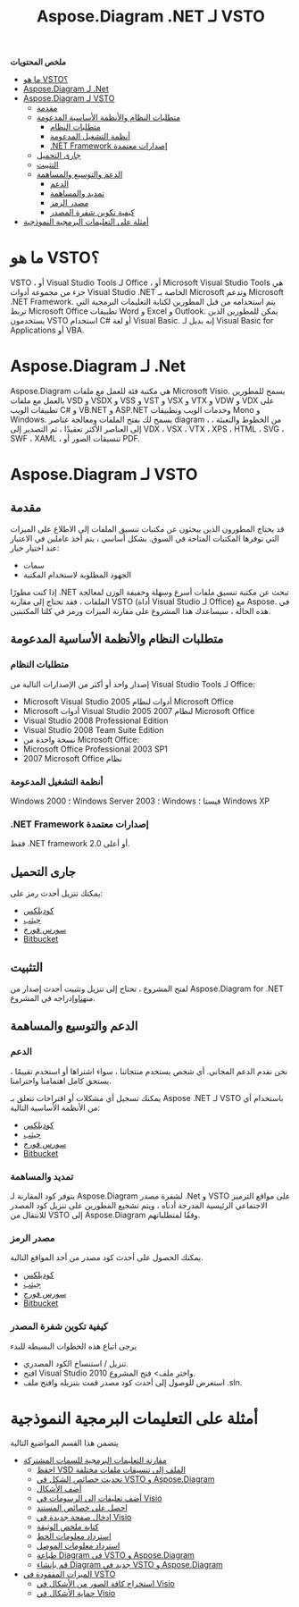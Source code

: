﻿---
title: Aspose.Diagram .NET لـ VSTO
type: docs
weight: 10
url: /ar/net/aspose-diagram-net-for-vsto/
---
**ملخص المحتويات**

- [ما هو VSTO؟](#Aspose.Diagram.NETforVSTO-WhatisVSTO?)
- [Aspose.Diagram لـ .Net](#Aspose.Diagram.NETforVSTO-Aspose.Diagramfor.Net)
- [Aspose.Diagram لـ VSTO](#Aspose.Diagram.NETforVSTO-Aspose.DiagramforVSTO) 
  - [مقدمة](#Aspose.Diagram.NETforVSTO-Introduction)
  - [متطلبات النظام والأنظمة الأساسية المدعومة](#Aspose.Diagram.NETforVSTO-SystemRequirementsandSupportedPlatforms) 
    - [متطلبات النظام](#Aspose.Diagram.NETforVSTO-SystemRequirements)
    - [أنظمة التشغيل المدعومة](#Aspose.Diagram.NETforVSTO-SupportedOperatingSystems)
    - [.NET Framework إصدارات معتمدة](#Aspose.Diagram.NETforVSTO-.NETFrameworkversionssupported)
  - [جارى التحميل](#Aspose.Diagram.NETforVSTO-Downloading)
  - [التثبيت](#Aspose.Diagram.NETforVSTO-Installing)
  - [الدعم والتوسيع والمساهمة](#Aspose.Diagram.NETforVSTO-Support,ExtendandContribute) 
    - [الدعم](#Aspose.Diagram.NETforVSTO-Support)
    - [تمديد والمساهمة](#Aspose.Diagram.NETforVSTO-ExtendandContribute)
    - [مصدر الرمز](#Aspose.Diagram.NETforVSTO-SourceCode)
    - [كيفية تكوين شفرة المصدر](#Aspose.Diagram.NETforVSTO-Howtoconfigurethesourcecode)
- [أمثلة على التعليمات البرمجية النموذجية](#Aspose.Diagram.NETforVSTO-SampleCodeExamples)
# **ما هو VSTO؟**
VSTO ، أو Visual Studio Tools لـ Office ، أو Microsoft Visual Studio Tools هي جزء من مجموعة أدوات Visual Studio .NET الخاصة بـ Microsoft وتدعم Microsoft .NET Framework. يتم استخدامه من قبل المطورين لكتابة التعليمات البرمجية التي تربط Microsoft Office تطبيقات Word و Excel و Outlook. يمكن للمطورين الذين يستخدمون VSTO استخدام C# أو لغة Visual Basic. إنه بديل لـ Visual Basic for Applications أو VBA.
# **Aspose.Diagram لـ .Net**
Aspose.Diagram هي مكتبة فئة للعمل مع ملفات Microsoft Visio. يسمح للمطورين بالعمل مع ملفات VSD و VSDX و VSS و VST و VSX و VTX و VDW و VDX على تطبيقات الويب C# و VB.NET و ASP.NET وخدمات الويب وتطبيقات Mono و Windows. يسمح لك بفتح الملفات ومعالجة عناصر diagram ، من الخطوط والتعبئة ، إلى العناصر الأكثر تعقيدًا ، ثم التصدير إلى VDX ، VSX ، VTX ، XPS ، HTML ، SVG ، SWF ، XAML ، تنسيقات الصور أو PDF.
# **Aspose.Diagram لـ VSTO**
## **مقدمة**
قد يحتاج المطورون الذين يبحثون عن مكتبات تنسيق الملفات إلى الاطلاع على الميزات التي توفرها المكتبات المتاحة في السوق. بشكل أساسي ، يتم أخذ عاملين في الاعتبار عند اختيار خيار:

- سمات
- الجهود المطلوبة لاستخدام المكتبة

إذا كنت مطورًا .NET تبحث عن مكتبة تنسيق ملفات أسرع وسهلة وخفيفة الوزن لمعالجة الملفات ، فقد تحتاج إلى مقارنة VSTO (أداة Visual Studio لـ Office) مع Aspose. في هذه الحالة ، سيساعدك هذا المشروع على مقارنة الميزات ورمز في كلتا المكتبتين.
## **متطلبات النظام والأنظمة الأساسية المدعومة**
### **متطلبات النظام**
إصدار واحد أو أكثر من الإصدارات التالية من Visual Studio Tools لـ Office:

- Microsoft Visual Studio 2005 أدوات لنظام Microsoft Office
- Microsoft أدوات Visual Studio 2005 لنظام 2007 Microsoft Office
- Visual Studio 2008 Professional Edition
- Visual Studio 2008 Team Suite Edition
- نسخة واحدة من Microsoft Office:
- Microsoft Office Professional 2003 SP1
- 2007 Microsoft Office نظام
### **أنظمة التشغيل المدعومة**
Windows 2000 ؛ Windows Server 2003 ؛ Windows فيستا ؛ Windows XP
### **.NET Framework إصدارات معتمدة**
فقط .NET framework 2.0 أو أعلى.
## **جارى التحميل**
يمكنك تنزيل أحدث رمز على:

- [كودبلكس](http://goo.gl/spbIUb)
- [جيثب](http://goo.gl/vaB1lL)
- [سورس فورج](http://goo.gl/F4oLnp)
- [Bitbucket](http://goo.gl/BzCiz1)
## **التثبيت**
 لفتح المشروع ، تحتاج إلى تنزيل وتثبيت أحدث إصدار من Aspose.Diagram for .NET من[هنا](http://www.aspose.com/.net/diagram-component.aspx)وإدراجه في المشروع.
## **الدعم والتوسيع والمساهمة**
### **الدعم**
نحن نقدم الدعم المجاني. أي شخص يستخدم منتجاتنا ، سواء اشتراها أو استخدم تقييمًا ، يستحق كامل اهتمامنا واحترامنا.

يمكنك تسجيل أي مشكلات أو اقتراحات تتعلق بـ Aspose .NET لـ VSTO باستخدام أي من الأنظمة الأساسية التالية:

- [كودبلكس](http://goo.gl/U54yWo)
- [جيثب](http://goo.gl/tDjFqA)
- [سورس فورج](http://goo.gl/9CgWQu)
- [Bitbucket](http://goo.gl/q7tEu9)
### **تمديد والمساهمة**
يتوفر كود المقارنة لـ Aspose.Diagram لشفرة مصدر .Net و VSTO على مواقع الترميز الاجتماعي الرئيسية المدرجة أدناه ، ويتم تشجيع المطورين على تنزيل كود المصدر للانتقال من VSTO إلى Aspose.Diagram وفقًا لمتطلباتهم.
### **مصدر الرمز**
يمكنك الحصول على أحدث كود مصدر من أحد المواقع التالية.

- [كودبلكس](https://goo.gl/FuhcdD)
- [جيثب](https://goo.gl/JA8x5M)
- [سورس فورج](https://goo.gl/XbE5rO)
- [Bitbucket](https://goo.gl/XBqAzx)
### **كيفية تكوين شفرة المصدر**
يرجى اتباع هذه الخطوات البسيطة للبدء

- تنزيل / استنساخ الكود المصدري.
- افتح Visual Studio 2010 واختر ملف> فتح المشروع.
- استعرض للوصول إلى أحدث كود مصدر قمت بتنزيله وافتح ملف .sln.
# **أمثلة على التعليمات البرمجية النموذجية**
يتضمن هذا القسم المواضيع التالية

- [مقارنة التعليمات البرمجية للسمات المشتركة](/diagram/ar/net/code-comparison-for-common-features/)
  - [احفظ VSD الملف إلى تنسيقات ملفات مختلفة](/diagram/ar/net/save-vsd-file-to-different-file-formats/)
  - [تحديث خصائص الشكل في VSTO و Aspose.Diagram](/diagram/ar/net/update-shape-properties-in-vsto-and-aspose-diagram/)
  - [أضف الأشكال](/diagram/ar/net/add-shapes/)
  - [أضف تعليقات إلى الرسومات في Visio](/diagram/ar/net/add-comments-to-drawings-in-visio/)
  - [احصل على خصائص المستند](/diagram/ar/net/get-document-properties/)
  - [إدخال صفحة جديدة في Visio](/diagram/ar/net/inserting-a-new-page-in-visio/)
  - [كتابة ملخص الوثيقة](/diagram/ar/net/writing-document-summary/)
  - [استرداد معلومات الخط](/diagram/ar/net/retrieving-font-information/)
  - [استرداد معلومات الموصل](/diagram/ar/net/retrieving-connector-information/)
  - [طباعة Diagram في VSTO و Aspose.Diagram](/diagram/ar/net/printing-a-diagram-in-vsto-and-aspose-diagram/)
  - [قم بإنشاء Diagram جديد في VSTO و Aspose.Diagram](/diagram/ar/net/create-a-new-diagram-in-vsto-and-aspose-diagram/)
- [الميزات المفقودة في VSTO](/diagram/ar/net/missing-features-in-vsto/)
  - [استخراج كافة الصور من الأشكال في Visio](/diagram/ar/net/extract-all-images-from-shapes-in-visio/)
  - [حماية الأشكال في Visio](/diagram/ar/net/protect-shapes-in-visio/)
